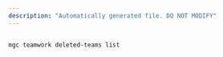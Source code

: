 ```yaml
---
description: "Automatically generated file. DO NOT MODIFY"
---
```


```cli

mgc teamwork deleted-teams list

```